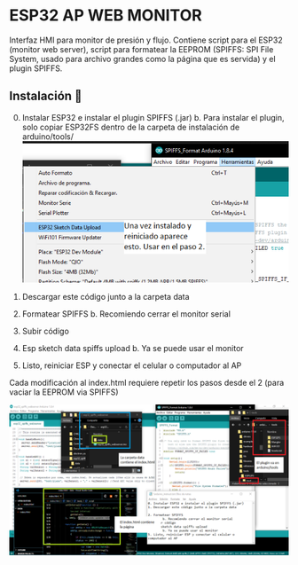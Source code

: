# ESP32 AP WEB MONITOR
Interfaz HMI para monitor de presión y flujo. Contiene script para el ESP32 (monitor web server), script para formatear la EEPROM (SPIFFS: SPI File System, usado para archivo grandes como la página que es servida) y el plugin SPIFFS.

## Instalación 🚀

0. Instalar ESP32 e instalar el plugin SPIFFS (.jar)
	b. Para instalar el plugin, solo copiar ESP32FS dentro de la carpeta de instalación de arduino/tools/
	![Image description](https://github.com/Kseg97/esp32_ap_monitor/blob/master/spiffs.png)
1. Descargar este código junto a la carpeta data

2. Formatear SPIFFS 
	b. Recomiendo cerrar el monitor serial
3. Subir código
4. Esp sketch data spiffs upload
	b. Ya se puede usar el monitor
5. Listo, reiniciar ESP y conectar el celular o computador al AP

Cada modificación al index.html requiere repetir los pasos desde el 2 (para vaciar la EEPROM via SPIFFS)

![Image description](https://github.com/Kseg97/esp32_ap_monitor/blob/master/description.png)
